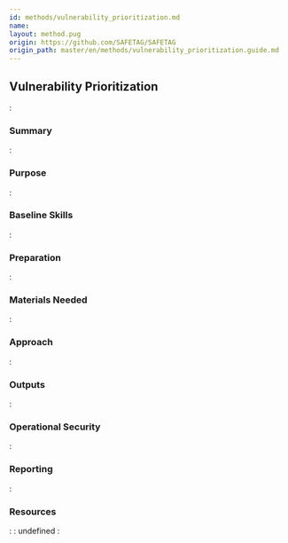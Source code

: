 ```yaml
---
id: methods/vulnerability_prioritization.md
name: 
layout: method.pug
origin: https://github.com/SAFETAG/SAFETAG
origin_path: master/en/methods/vulnerability_prioritization.guide.md
---
```

## Vulnerability Prioritization

:[](../reporting/vulnerability_prioritization/quote.md)
### Summary

:[](../reporting/vulnerability_prioritization/summary.md)
### Purpose

:[](../reporting/vulnerability_prioritization/purpose.md)
### Baseline Skills

:[](../reporting/vulnerability_prioritization/baseline_skills.md)
### Preparation

:[](../reporting/vulnerability_prioritization/preparation.md)
### Materials Needed

:[](../reporting/vulnerability_prioritization/materials_needed.md)
### Approach

:[](../reporting/vulnerability_prioritization/approach.md)
### Outputs

:[](../reporting/vulnerability_prioritization/output.md)
### Operational Security

:[](../reporting/vulnerability_prioritization/operational_security.md)
### Reporting

:[](../reporting/vulnerability_prioritization/reporting.md)
### Resources

:[](../references/vulnerability_prioritization.overview.md)
:[](../references/vuln_prioritization.md)
undefined
:[](../references/footnotes.md)
